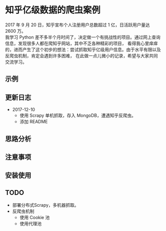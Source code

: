 # 知乎亿级数据的爬虫案例
2017 年 9 月 20 日，知乎宣布个人注册用户总数超过 1 亿，日活跃用户量达 2600 万。    
我学习 Python 差不多半个月时间了，决定做一个有挑战性的项目。通过网上查询信息，发现很多人都在爬知乎网站，其中不乏各种精彩的项目，
看得我心里痒痒的，进而产生了这个初步的想法：尝试抓取知乎亿级用户信息。由于水平有限以及反爬虫机制，肯定会遇到许多困难，
在此做一点儿微小的记录，希望与大家共同交流学习。

## 示例

## 更新日志
* 2017-12-10
  - 使用 Scrapy 单机抓取，存入 MongoDB，遭遇知乎反爬虫。
  - 添加 README
## 思路分析

## 注意事项

## 安装使用

## TODO
* 部署分布式Scrapy，多机器抓取。
* 反爬虫机制
  - 使用 Cookie 池
  - 使用代理池
